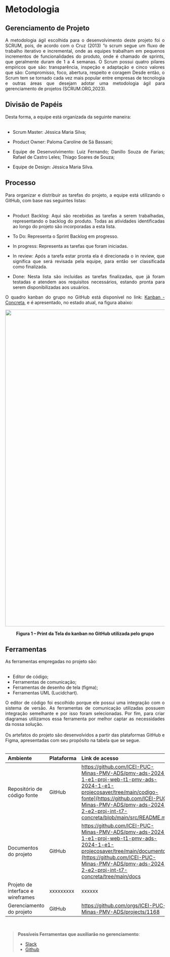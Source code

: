 # Metodologia
## Gerenciamento de Projeto
<div align="justify">
A metodologia ágil escolhida para o desenvolvimento deste projeto foi o SCRUM, pois, de acordo com o Cruz (2013) “o scrum segue um fluxo de trabalho iterativo e incremental, onde as equipes trabalham em pequenos incrementos de funcionalidades do produto, onde é chamado de sprints, que geralmente duram de 1 a 4 semanas. O Scrum possui quatro pilares empíricos que são: transparência, inspeção e adaptação e cinco valores que são: Compromisso, foco, abertura, respeito e coragem Desde então, o Scrum tem se tornado cada vez mais popular entre empresas de tecnologia e outras áreas que desejam adotar uma metodologia ágil para gerenciamento de projetos (SCRUM.ORG,2023).
<br/>
</div>

## Divisão de Papéis
<div align="justify">
Desta forma, a equipe está organizada da seguinte maneira:
<br/><br/>
  
+   Scrum Master: Jéssica Maria Silva;

+   Product Owner: Paloma Caroline de Sá Bassani;
  
+   Equipe de Desenvolvimento:  Luiz Fernando; Danillo Souza de Farias; Rafael de Castro Leles; Thiago Soares de Souza;
  
+   Equipe de Design: Jéssica Maria Silva.
</div>

## Processo
<div align="justify">
Para organizar e distribuir as tarefas do projeto, a equipe está utilizando o GitHub, com base nas seguintes listas:
<br/><br/>

+  Product Backlog: Aqui são recebidas as tarefas a serem trabalhadas, representando o backlog do produto. Todas as atividades identificadas ao longo do projeto são incorporadas a esta lista.
  
+  To Do: Representa o Sprint Backlog em progresso.
  
+   In progress: Representa as tarefas que foram iniciadas.

+   In review: Após a tarefa estar pronta ela é direcionada o in review, que significa que será revisada pela equipe, para então ser classificada como finalizada.
  
+   Done: Nesta lista são incluídas as tarefas finalizadas, que já foram testadas e atendem aos requisitos necessários, estando pronta para serem disponibilizadas aos usuários.
  
O quadro kanban do grupo no GitHub está disponível no link: <a href="https://github.com/orgs/ICEI-PUC-Minas-PMV-ADS/projects/1168"> Kanban - Concreta</a>, e é apresentado, no estado atual, na figura abaixo:
<br/>
<div  align="center">
<img  src="https://github.com/user-attachments/assets/f31e8e67-025d-46e7-ac0f-d062caf6cd4e" width="1000">
<br/>
  
**Figura 1 – Print da Tela do kanban no GitHub utilizada pelo grupo**
</div>

## Ferramentas
<div align="justify">
As ferramentas empregadas no projeto são:
<br/><br/>
  
+  Editor de código;
+  Ferramentas de comunicação;
+  Ferramentas de desenho de tela (figma);
+  Ferramentas UML (Lucidchart).

O editor de código foi escolhido porque ele possui uma integração com o sistema de versão. As ferramentas de comunicação utilizadas possuem integração semelhante e por isso foram selecionadas. Por fim, para criar diagramas utilizamos essa ferramenta por melhor captar as necessidades da nossa solução.
<br/><br/>
Os artefatos do projeto são desenvolvidos a partir das plataformas GitHub e Figma, apresentadas com seu propósito na tabela que se segue.
<br/><br/>

| Ambiente | Plataforma | Link de acesso | 
|:--------------------|:---------------------|:--------------------|
| Repositório de código fonte | GitHub |https://github.com/ICEI-PUC-Minas-PMV-ADS/pmv-ads-2024-1-e1-proj-web-t1-pmv-ads-2024-1-e1-projecosaver/tree/main/codigo-fonte](https://github.com/ICEI-PUC-Minas-PMV-ADS/pmv-ads-2024-2-e2-proj-int-t7-concreta/blob/main/src/README.md |
| Documentos do projeto | GitHub | https://github.com/ICEI-PUC-Minas-PMV-ADS/pmv-ads-2024-1-e1-proj-web-t1-pmv-ads-2024-1-e1-projecosaver/tree/main/documentos](https://github.com/ICEI-PUC-Minas-PMV-ADS/pmv-ads-2024-2-e2-proj-int-t7-concreta/tree/main/docs |
| Projeto de interface e wireframes | xxxxxxxxx | xxxxxx |
| Gerenciamento do projeto | GitHub | https://github.com/orgs/ICEI-PUC-Minas-PMV-ADS/projects/1168 |

<br/>
</div>
 
> **Possíveis Ferramentas que auxiliarão no gerenciamento**: 
> - [Slack](https://slack.com/)
> - [Github](https://github.com/)

